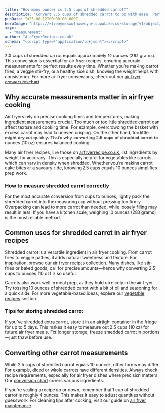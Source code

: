 ```yaml
---
title: "How many ounces is 2.5 cups of shredded carrot?"
description: "Convert 2.5 cups of shredded carrot to oz with ease. Perfect for air fryer recipes and meal prep."
pubDate: 2025-08-12T00:00:00.000Z
heroImage: "https://klueoymssxwfnxsvcyhv.supabase.co/storage/v1/object/public/md/how-many-ounces-is-2-5-cups-shredded-carrot-f5c126cd.webp"
tags:
  - "measurement"
author: "AirFryerRecipes.co.uk"
schema: "<script type=\"application/ld+json\"></script>"
---
```


<p>2.5 cups of shredded carrot equals approximately 10 ounces (283 grams). This conversion is essential for air fryer recipes, ensuring accurate measurements for perfect results every time. Whether you’re making carrot fries, a veggie stir-fry, or a healthy side dish, knowing the weight helps with consistency. For more air fryer conversions, check out our <a href=https://www.airfryerrecipe.co.uk/air-fryer-conversion-chart>air fryer conversion chart</a>.</p>  

<h2>Why accurate measurements matter in air fryer cooking</h2>  
<p>Air fryers rely on precise cooking times and temperatures, making ingredient measurements crucial. Too much or too little shredded carrot can affect texture and cooking time. For example, overcrowding the basket with excess carrot may lead to uneven crisping. On the other hand, too little might dry out quickly. That’s why converting 2.5 cups of shredded carrot to ounces (10 oz) ensures balanced cooking.</p>  

<p>Many air fryer recipes, like those on <a href=https://www.airfryerrecipe.co.uk>airfryerrecipe.co.uk</a>, list ingredients by weight for accuracy. This is especially helpful for vegetables like carrots, which can vary in density when shredded. Whether you’re making carrot cake bites or a savoury side, knowing 2.5 cups equals 10 ounces simplifies prep work.</p>  

<h3>How to measure shredded carrot correctly</h3>  
<p>For the most accurate conversion from cups to ounces, lightly pack the shredded carrot into the measuring cup without pressing too firmly. Overpacking can lead to more carrot than needed, while loosely filling may result in less. If you have a kitchen scale, weighing 10 ounces (283 grams) is the most reliable method.</p>  

<h2>Common uses for shredded carrot in air fryer recipes</h2>  
<p>Shredded carrot is a versatile ingredient in air fryer cooking. From carrot fries to veggie patties, it adds natural sweetness and texture. For inspiration, browse our <a href=https://www.airfryerrecipe.co.uk/recipes>air fryer recipes</a> collection. Many dishes, like stir-fries or baked goods, call for precise amounts—hence why converting 2.5 cups to ounces (10 oz) is so useful.</p>  

<p>Carrots also work well in meal prep, as they hold up nicely in the air fryer. Try tossing 10 ounces of shredded carrot with a bit of oil and seasoning for a quick side. For more vegetable-based ideas, explore our <a href=https://www.airfryerrecipe.co.uk/recipe-category/vegetables>vegetable recipes</a> section.</p>  

<h3>Tips for storing shredded carrot</h3>  
<p>If you’ve shredded extra carrot, store it in an airtight container in the fridge for up to 5 days. This makes it easy to measure out 2.5 cups (10 oz) for future air fryer meals. For longer storage, freeze shredded carrot in portions—just thaw before use.</p>  

<h2>Converting other carrot measurements</h2>  
<p>While 2.5 cups of shredded carrot equals 10 ounces, other forms may differ. For example, diced or whole carrots have different densities. Always check recipe requirements, especially for air fryer dishes where precision matters. Our <a href=https://www.airfryerrecipe.co.uk/air-fryer-conversion-chart>conversion chart</a> covers various ingredients.</p>  

<p>If you’re scaling a recipe up or down, remember that 1 cup of shredded carrot is roughly 4 ounces. This makes it easy to adjust quantities without guesswork. For cleaning tips after cooking, visit our guide on <a href=https://www.airfryerrecipe.co.uk/air-fryer-cleaner>air fryer maintenance</a>.</p>